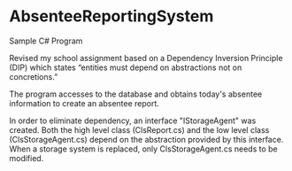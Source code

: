 # AbsenteeReportingSystem
Sample C# Program

Revised my school assignment based on a Dependency Inversion Principle (DIP) which states “entities must depend on abstractions not on concretions.”

The program accesses to the database and obtains today's absentee information to create an absentee report.

In order to eliminate dependency, an interface "IStorageAgent" was created.
Both the high level class (ClsReport.cs) and the low level class (ClsStorageAgent.cs) depend on the abstraction provided by this interface.
When a storage system is replaced, only ClsStorageAgent.cs needs to be modified.

